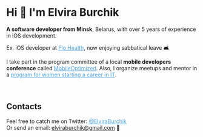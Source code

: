 # Hi 👋 I'm Elvira Burchik

**A software developer from Minsk**, Belarus, with over 5 years of experience in iOS development. 

Ex. iOS developer at <a href="https://flo.health/" target="_blank" style="color:#4CA3DD">Flo Health</a>, now enjoying sabbatical leave 🛋️

I take part in the program committee of a local **mobile developers conference** called <a href="https://moconf.by" target="_blank" style="color:#4CA3DD">MobileOptimized</a>. Also, I organize meetups and mentor in a <a href="http://wita.by" target="_blank" style="color:#4CA3DD">program for women starting a career in IT</a>.<br /><br /><br />

## Contacts
Feel free to catch me on Twitter: <a href="https://twitter.com/ElviraBurchik" target="_blank" style="color:#4CA3DD">@ElviraBurchik</a><br />
Or send an email: <a href="mailto:elviraburchik@gmail.com" target="_blank" style="color:#4CA3DD">elviraburchik@gmail.com</a> 📧 

